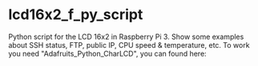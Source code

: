 # lcd16x2_f_py_script
Python script for the LCD 16x2 in Raspberry Pi 3. 
Show some examples about SSH status, FTP, public IP, CPU speed & temperature, etc.
To work you need "Adafruits_Python_CharLCD", you can found here:

